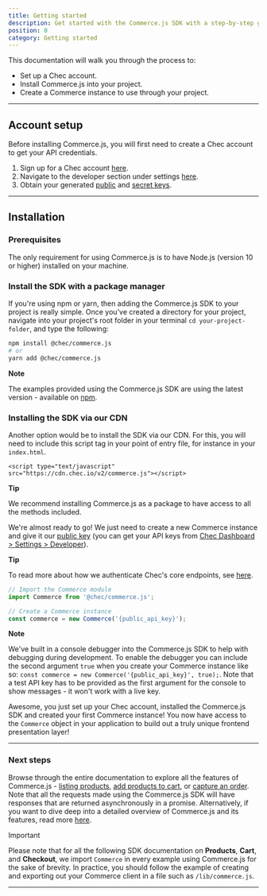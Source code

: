 ```yaml
---
title: Getting started
description: Get started with the Commerce.js SDK with a step-by-step guide
position: 0
category: Getting started
---
```


This documentation will walk you through the process to:
- Set up a Chec account.
- Install Commerce.js into your project.
- Create a Commerce instance to use through your project.

---

## Account setup

Before installing Commerce.js, you will first need to create a Chec account to get your API credentials.
1. Sign up for a Chec account [here](https://dashboard.chec.io/signup).
2. Navigate to the developer section under settings [here](https://dashboard.chec.io/settings/developer).
3. Obtain your generated [public](/docs/sdk/concepts#public-keys) and [secret keys](/docs/sdk/concepts#secret-keys).

---

## Installation

### Prerequisites

The only requirement for using Commerce.js is to have Node.js (version 10 or higher) installed on your machine.

### Install the SDK with a package manager

If you're using npm or yarn, then adding the Commerce.js SDK to your project is really simple. Once you've created a directory for your project, navigate into your project's root folder in your terminal `cd your-project-folder`, and type the following:

```bash
npm install @chec/commerce.js
# or
yarn add @chec/commerce.js
```

<div class="highlight highlight--note">
    <span><strong>Note</strong></span>
    <p>The examples provided using the Commerce.js SDK are using the latest version - available on <a href="https://www.npmjs.com/package/@chec/commerce.js">npm</a>.</p>
</div>

### Installing the SDK via our CDN

Another option would be to install the SDK via our CDN. For this, you will need to include this script tag in your point of entry file, for instance in your `index.html`.

```
<script type="text/javascript" src="https://cdn.chec.io/v2/commerce.js"></script>
```

<div class="highlight highlight--info">
    <span><strong>Tip</strong></span>
    <p>We recommend installing Commerce.js as a package to have access to all the methods included.</p>
</div>

We're almost ready to go! We just need to create a new Commerce instance and give it our [public key](/docs/sdk/concepts#scope) (you can get your API keys from [Chec Dashboard > Settings > Developer](https://dashboard.chec.io/settings/developer)).

<div class="highlight highlight--info">
    <span><strong>Tip</strong></span>
    <p>To read more about how we authenticate Chec's core endpoints, see <a href="/docs/sdk/concepts#authentication">here</a>.</p>
</div>

```js
// Import the Commerce module
import Commerce from '@chec/commerce.js';

// Create a Commerce instance
const commerce = new Commerce('{public_api_key}');
```

<div class="highlight highlight--note">
    <span><strong>Note</strong></span>
    <p>We've built in a console debugger into the Commerce.js SDK to help with debugging during development. To enable the debugger you can include the second argument <code>true</code> when you create your Commerce instance like so: <code>const commerce = new Commerce('{public_api_key}', true);</code>. Note that a test API key has to be provided as the first argument for the console to show messages - it won't work with a live key.</p>
</div>

Awesome, you just set up your Chec account, installed the Commerce.js SDK and created your first Commerce instance! You now have access to the `Commerce` object in your application to build out a truly unique frontend presentation layer!

---

### Next steps

Browse through the entire documentation to explore all the features of Commerce.js - [listing products](/docs/sdk/products#list-products), [add products to cart](/docs/sdk/cart#add-to-cart), or [capture an order](/docs/sdk/checkout#capture-order). Note that all the requests made using the Commerce.js SDK will have responses that are returned asynchronously in a promise. Alternatively, if you want to dive deep into a detailed overview of Commerce.js and its features, read more [here](/docs/sdk/full-sdk-reference#introduction).


<div class="highlight highlight--warn">
    <span>Important</span>
    <p>Please note that for all the following SDK documentation on  <b>Products</b>, <b>Cart</b>, and <b>Checkout</b>, we import <code>Commerce</code> in every example using Commerce.js for the sake of brevity. In practice, you should follow the example of creating and exporting out your Commerce client in a file such as <code>/lib/commerce.js</code>.</p>
</div>

---
